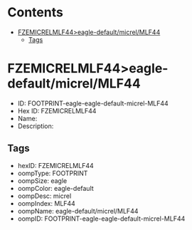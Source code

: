 



Contents
========

* [FZEMICRELMLF44>eagle-default/micrel/MLF44](#fzemicrelmlf44eagle-defaultmicrelmlf44)
	* [Tags](#tags)

# FZEMICRELMLF44>eagle-default/micrel/MLF44

- ID: FOOTPRINT-eagle-eagle-default-micrel-MLF44
- Hex ID: FZEMICRELMLF44
- Name: 
- Description: 

## Tags

- hexID: FZEMICRELMLF44
- oompType: FOOTPRINT
- oompSize: eagle
- oompColor: eagle-default
- oompDesc: micrel
- oompIndex: MLF44
- oompName: eagle-default/micrel/MLF44
- oompID: FOOTPRINT-eagle-eagle-default-micrel-MLF44
